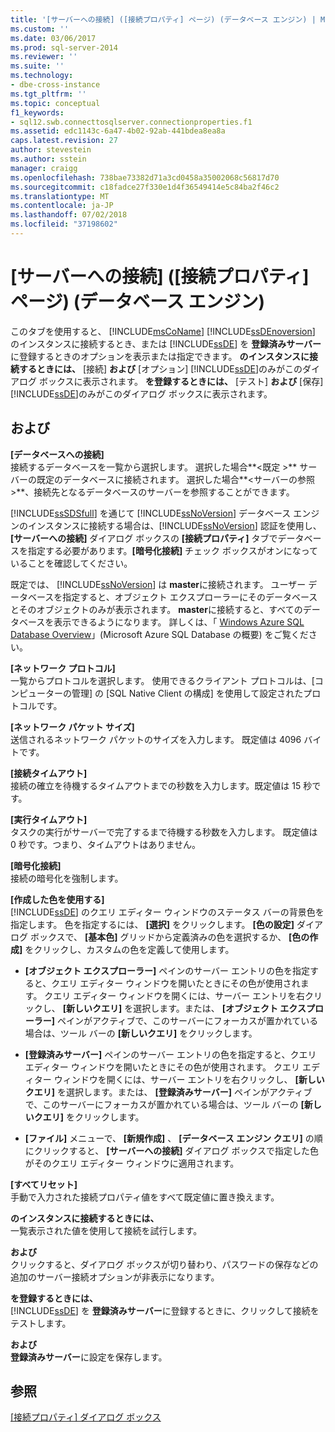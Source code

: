 ```yaml
---
title: '[サーバーへの接続] ([接続プロパティ] ページ) (データベース エンジン) | Microsoft Docs'
ms.custom: ''
ms.date: 03/06/2017
ms.prod: sql-server-2014
ms.reviewer: ''
ms.suite: ''
ms.technology:
- dbe-cross-instance
ms.tgt_pltfrm: ''
ms.topic: conceptual
f1_keywords:
- sql12.swb.connecttosqlserver.connectionproperties.f1
ms.assetid: edc1143c-6a47-4b02-92ab-441bdea8ea8a
caps.latest.revision: 27
author: stevestein
ms.author: sstein
manager: craigg
ms.openlocfilehash: 738bae73382d71a3cd0458a35002068c56817d70
ms.sourcegitcommit: c18fadce27f330e1d4f36549414e5c84ba2f46c2
ms.translationtype: MT
ms.contentlocale: ja-JP
ms.lasthandoff: 07/02/2018
ms.locfileid: "37198602"
---
```

# <a name="connect-to-server-connection-properties-page-database-engine"></a>[サーバーへの接続] \([接続プロパティ] ページ) (データベース エンジン)
  このタブを使用すると、 [!INCLUDE[msCoName](../../includes/msconame-md.md)] [!INCLUDE[ssDEnoversion](../../includes/ssdenoversion-md.md)] のインスタンスに接続するとき、または [!INCLUDE[ssDE](../../includes/ssde-md.md)] を **登録済みサーバー**に登録するときのオプションを表示または指定できます。 **のインスタンスに接続するときには、** [接続] **および** [オプション] [!INCLUDE[ssDE](../../includes/ssde-md.md)]のみがこのダイアログ ボックスに表示されます。 **を登録するときには、** [テスト] **および** [保存] [!INCLUDE[ssDE](../../includes/ssde-md.md)]のみがこのダイアログ ボックスに表示されます。  
  
## <a name="options"></a>および  
 **[データベースへの接続]**  
 接続するデータベースを一覧から選択します。 選択した場合**\<既定 >** サーバーの既定のデータベースに接続されます。 選択した場合**\<サーバーの参照 >**、接続先となるデータベースのサーバーを参照することができます。  
  
 [!INCLUDE[ssSDSfull](../../includes/sssdsfull-md.md)] を通じて [!INCLUDE[ssNoVersion](../../includes/ssnoversion-md.md)] データベース エンジンのインスタンスに接続する場合は、[!INCLUDE[ssNoVersion](../../includes/ssnoversion-md.md)] 認証を使用し、**[サーバーへの接続]** ダイアログ ボックスの **[接続プロパティ]** タブでデータベースを指定する必要があります。**[暗号化接続]** チェック ボックスがオンになっていることを確認してください。  
  
 既定では、 [!INCLUDE[ssNoVersion](../../includes/ssnoversion-md.md)] は **master**に接続されます。 ユーザー データベースを指定すると、オブジェクト エクスプローラーにそのデータベースとそのオブジェクトのみが表示されます。 **master**に接続すると、すべてのデータベースを表示できるようになります。 詳しくは、「 [Windows Azure SQL Database Overview](http://go.microsoft.com/fwlink/?LinkId=163948)」(Microsoft Azure SQL Database の概要) をご覧ください。  
  
 **[ネットワーク プロトコル]**  
 一覧からプロトコルを選択します。 使用できるクライアント プロトコルは、[コンピューターの管理] の [SQL Native Client の構成] を使用して設定されたプロトコルです。  
  
 **[ネットワーク パケット サイズ]**  
 送信されるネットワーク パケットのサイズを入力します。 既定値は 4096 バイトです。  
  
 **[接続タイムアウト]**  
 接続の確立を待機するタイムアウトまでの秒数を入力します。既定値は 15 秒です。  
  
 **[実行タイムアウト]**  
 タスクの実行がサーバーで完了するまで待機する秒数を入力します。 既定値は 0 秒です。つまり、タイムアウトはありません。  
  
 **[暗号化接続]**  
 接続の暗号化を強制します。  
  
 **[作成した色を使用する]**  
 [!INCLUDE[ssDE](../../includes/ssde-md.md)] のクエリ エディター ウィンドウのステータス バーの背景色を指定します。 色を指定するには、 **[選択]** をクリックします。 **[色の設定]** ダイアログ ボックスで、 **[基本色]** グリッドから定義済みの色を選択するか、 **[色の作成]** をクリックし、カスタムの色を定義して使用します。  
  
-   **[オブジェクト エクスプローラー]** ペインのサーバー エントリの色を指定すると、クエリ エディター ウィンドウを開いたときにその色が使用されます。 クエリ エディター ウィンドウを開くには、サーバー エントリを右クリックし、 **[新しいクエリ]** を選択します。または、 **[オブジェクト エクスプローラー]** ペインがアクティブで、このサーバーにフォーカスが置かれている場合は、ツール バーの **[新しいクエリ]** をクリックします。  
  
-   **[登録済みサーバー]** ペインのサーバー エントリの色を指定すると、クエリ エディター ウィンドウを開いたときにその色が使用されます。 クエリ エディター ウィンドウを開くには、サーバー エントリを右クリックし、 **[新しいクエリ]** を選択します。または、 **[登録済みサーバー]** ペインがアクティブで、このサーバーにフォーカスが置かれている場合は、ツール バーの **[新しいクエリ]** をクリックします。  
  
-   **[ファイル]** メニューで、 **[新規作成]** 、 **[データベース エンジン クエリ]** の順にクリックすると、 **[サーバーへの接続]** ダイアログ ボックスで指定した色がそのクエリ エディター ウィンドウに適用されます。  
  
 **[すべてリセット]**  
 手動で入力された接続プロパティ値をすべて既定値に置き換えます。  
  
 **のインスタンスに接続するときには、**  
 一覧表示された値を使用して接続を試行します。  
  
 **および**  
 クリックすると、ダイアログ ボックスが切り替わり、パスワードの保存などの追加のサーバー接続オプションが非表示になります。  
  
 **を登録するときには、**  
 [!INCLUDE[ssDE](../../includes/ssde-md.md)] を **登録済みサーバー**に登録するときに、クリックして接続をテストします。  
  
 **および**  
 **登録済みサーバー**に設定を保存します。  
  
## <a name="see-also"></a>参照  
 [[接続プロパティ] ダイアログ ボックス](../../database-engine/connection-properties-dialog-box.md)  
  
  
